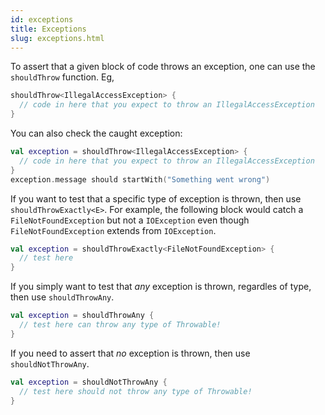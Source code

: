 ```yaml
---
id: exceptions
title: Exceptions
slug: exceptions.html
---
```





To assert that a given block of code throws an exception, one can use the `shouldThrow` function. Eg,

```kotlin
shouldThrow<IllegalAccessException> {
  // code in here that you expect to throw an IllegalAccessException
}
```

You can also check the caught exception:

```kotlin
val exception = shouldThrow<IllegalAccessException> {
  // code in here that you expect to throw an IllegalAccessException
}
exception.message should startWith("Something went wrong")
```

If you want to test that a specific type of exception is thrown, then use `shouldThrowExactly<E>`. For example, the
following block would catch a `FileNotFoundException` but not a `IOException` even though `FileNotFoundException`
extends from `IOException`.

```kotlin
val exception = shouldThrowExactly<FileNotFoundException> {
  // test here
}
```

If you simply want to test that _any_ exception is thrown, regardles of type, then use `shouldThrowAny`.


```kotlin
val exception = shouldThrowAny {
  // test here can throw any type of Throwable!
}
```

If you need to assert that _no_ exception is thrown, then use `shouldNotThrowAny`.

```kotlin
val exception = shouldNotThrowAny {
  // test here should not throw any type of Throwable!
}
```
